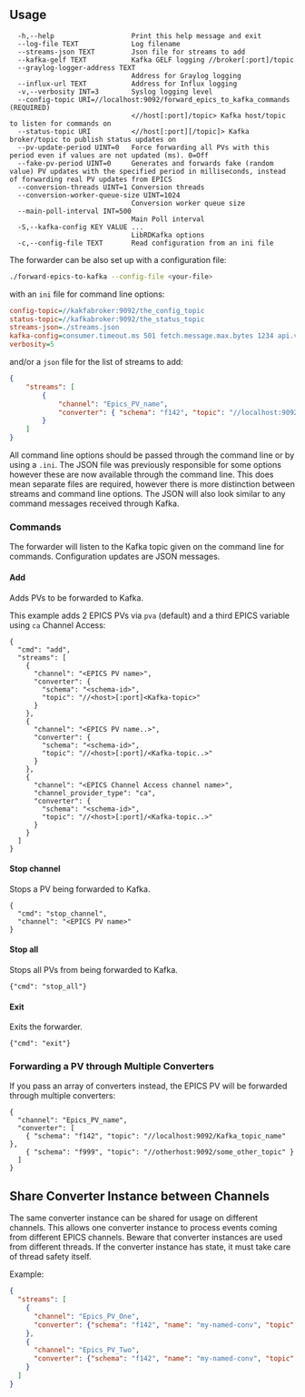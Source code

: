## Usage

```
  -h,--help                   Print this help message and exit
  --log-file TEXT             Log filename
  --streams-json TEXT         Json file for streams to add
  --kafka-gelf TEXT           Kafka GELF logging //broker[:port]/topic
  --graylog-logger-address TEXT
                              Address for Graylog logging
  --influx-url TEXT           Address for Influx logging
  -v,--verbosity INT=3        Syslog logging level
  --config-topic URI=//localhost:9092/forward_epics_to_kafka_commands (REQUIRED)
                              <//host[:port]/topic> Kafka host/topic to listen for commands on
  --status-topic URI          <//host[:port][/topic]> Kafka broker/topic to publish status updates on
  --pv-update-period UINT=0   Force forwarding all PVs with this period even if values are not updated (ms). 0=Off
  --fake-pv-period UINT=0     Generates and forwards fake (random value) PV updates with the specified period in milliseconds, instead of forwarding real PV updates from EPICS
  --conversion-threads UINT=1 Conversion threads
  --conversion-worker-queue-size UINT=1024
                              Conversion worker queue size
  --main-poll-interval INT=500
                              Main Poll interval
  -S,--kafka-config KEY VALUE ...
                              LibRDKafka options
  -c,--config-file TEXT       Read configuration from an ini file
```


The forwarder can be also set up with a configuration file:

```bash
./forward-epics-to-kafka --config-file <your-file>
```

with an `ini` file for command line options:

```ini
config-topic=//kakfabroker:9092/the_config_topic
status-topic=//kafkabroker:9092/the_status_topic
streams-json=./streams.json
kafka-config=consumer.timeout.ms 501 fetch.message.max.bytes 1234 api.version.request true
verbosity=5
```

and/or a `json` file for the list of streams to add:

```json
{
	"streams": [
		{
			"channel": "Epics_PV_name",
			"converter": { "schema": "f142", "topic": "//localhost:9092/Kafka_topic_name" }
		}
	]
}
```

All command line options should be passed through the command line or by using a `.ini`. The JSON file was previously responsible for some options however these are now available through the command line. This does mean separate files are required, however there is more distinction between streams and command line options. The JSON will also look similar to any command messages received through Kafka.


### Commands

The forwarder will listen to the Kafka topic given on the command line for
commands.  Configuration updates are JSON messages.

#### Add

Adds PVs to be forwarded to Kafka.

This example adds 2 EPICS PVs via `pva` (default) and a third EPICS variable
using `ca` Channel Access:

```
{
  "cmd": "add",
  "streams": [
    {
      "channel": "<EPICS PV name>",
      "converter": {
        "schema": "<schema-id>",
        "topic": "//<host>[:port]<Kafka-topic>"
      }
    },
    {
      "channel": "<EPICS PV name..>",
      "converter": {
        "schema": "<schema-id>",
        "topic": "//<host>[:port]/<Kafka-topic..>"
      }
    },
    {
      "channel": "<EPICS Channel Access channel name>",
      "channel_provider_type": "ca",
      "converter": {
        "schema": "<schema-id>",
        "topic": "//<host>[:port]/<Kafka-topic..>"
      }
    }
  ]
}
```


#### Stop channel

Stops a PV being forwarded to Kafka.

```
{
  "cmd": "stop_channel",
  "channel": "<EPICS PV name>"
}
```

#### Stop all

Stops all PVs from being forwarded to Kafka.

```
{"cmd": "stop_all"}
```

#### Exit

Exits the forwarder.

```
{"cmd": "exit"}
```

### Forwarding a PV through Multiple Converters

If you pass an array of converters instead, the EPICS PV will be forwarded
through multiple converters:
```
{
  "channel": "Epics_PV_name",
  "converter": [
    { "schema": "f142", "topic": "//localhost:9092/Kafka_topic_name" },
    { "schema": "f999", "topic": "//otherhost:9092/some_other_topic" }
  ]
}
```

## Share Converter Instance between Channels

The same converter instance can be shared for usage on different channels.
This allows one converter instance to process events coming from different
EPICS channels.
Beware that converter instances are used from different threads.  If the
converter instance has state, it must take care of thread safety itself.

Example:
```json
{
  "streams": [
    {
      "channel": "Epics_PV_One",
      "converter": {"schema": "f142", "name": "my-named-conv", "topic": "//host:port/Kafka_topic_name" }
    },
    {
      "channel": "Epics_PV_Two",
      "converter": {"schema": "f142", "name": "my-named-conv", "topic": "//host:port/Kafka_topic_name" }
    }
  ]
}
```
